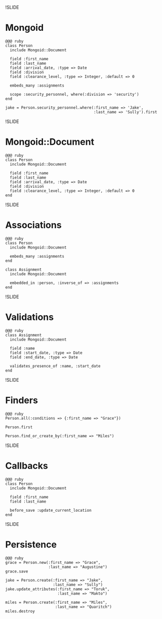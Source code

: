!SLIDE

# Mongoid

    @@@ ruby
    class Person
      include Mongoid::Document

      field :first_name
      field :last_name
      field :arrival_date, :type => Date
      field :division
      field :clearance_level, :type => Integer, :default => 0

      embeds_many :assignments

      scope :security_personnel, where(:division => 'security')
    end

    jake = Person.security_personnel.where(:first_name => 'Jake',
                                           :last_name => 'Sully').first

!SLIDE

# Mongoid::Document

    @@@ ruby
    class Person
      include Mongoid::Document

      field :first_name
      field :last_name
      field :arrival_date, :type => Date
      field :division
      field :clearance_level, :type => Integer, :default => 0
    end

!SLIDE

# Associations

    @@@ ruby
    class Person
      include Mongoid::Document

      embeds_many :assignments
    end

    class Assignment
      include Mongoid::Document

      embedded_in :person, :inverse_of => :assignments
    end

!SLIDE

# Validations

    @@@ ruby
    class Assignment
      include Mongoid::Document

      field :name
      field :start_date, :type => Date
      field :end_date, :type => Date

      validates_presence_of :name, :start_date
    end

!SLIDE

# Finders

    @@@ ruby
    Person.all(:conditions => {:first_name => "Grace"})

    Person.first

    Person.find_or_create_by(:first_name => "Miles")

!SLIDE

# Callbacks

    @@@ ruby
    class Person
      include Mongoid::Document

      field :first_name
      field :last_name

      before_save :update_current_location
    end

!SLIDE

# Persistence

    @@@ ruby
    grace = Person.new(:first_name => "Grace",
                       :last_name => "Augustine")
    grace.save

    jake = Person.create(:first_name => "Jake",
                         :last_name => "Sully")
    jake.update_attributes(:first_name => "Toruk",
                           :last_name => "Makto")

    miles = Person.create(:first_name => "Miles",
                          :last_name => "Quaritch")
    miles.destroy

